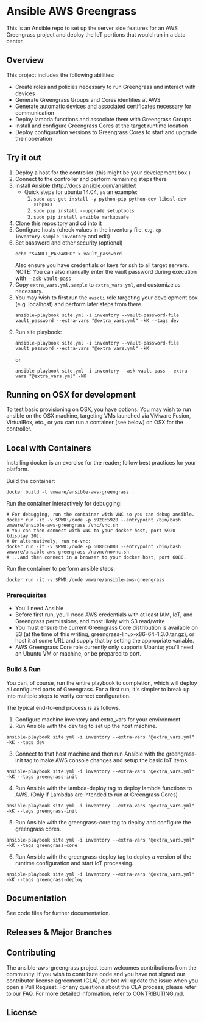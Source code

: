 # Ansible AWS Greengrass

This is an Ansible repo to set up the server side features for an AWS
Greengrass project and deploy the IoT portions that would run in a data
center.  

## Overview

This project includes the following abilities:

* Create roles and policies necessary to run Greengrass and interact with
devices
* Generate Greengrass Groups and Cores identities at AWS
* Generate automatic devices and associated certificates necessary for
communication
* Deploy lambda functions and associate them with Greengrass Groups
* Install and configure Greengrass Cores at the target runtime location
* Deploy configuration versions to Greengrass Cores to start and upgrade their
operation

## Try it out

1. Deploy a host for the controller (this might be your development box.)
2. Connect to the controller and perform remaining steps there
3. Install Ansible (http://docs.ansible.com/ansible/)
    * Quick steps for ubuntu 14.04, as an example:
        1. `sudo apt-get install -y python-pip python-dev libssl-dev sshpass`
        1. `sudo pip install --upgrade setuptools`
        1. `sudo pip install ansible markupsafe`
4. Clone this repository and cd into it
5. Configure hosts (check values in the inventory file, e.g. ```cp inventory.sample inventory``` and edit)
6. Set password and other security (optional)
   ```
   echo "$VAULT_PASSWORD" > vault_password
   ```
   Also ensure you have credentials or keys for ssh to all target servers.
   NOTE: You can also manually enter the vault password during execution with ```--ask-vault-pass```
8. Copy `extra_vars.yml.sample` to `extra_vars.yml`, and customize as necessary.
9. You may wish to first run the `awscli` role targeting your development box
(e.g. localhost) and perform later steps from there.
   ```
   ansible-playbook site.yml -i inventory --vault-password-file vault_password --extra-vars "@extra_vars.yml" -kK --tags dev
   ```
10. Run site playbook:
    ```
    ansible-playbook site.yml -i inventory --vault-password-file  vault_password --extra-vars "@extra_vars.yml" -kK
    ```
    or
    ```
    ansible-playbook site.yml -i inventory --ask-vault-pass --extra-vars "@extra_vars.yml" -kK
    ```

Running on OSX for development
------------------------------

To test basic provisioning on OSX, you have options.  You may wish to
run ansible on the OSX machine, targeting VMs launched via VMware
Fusion, VirtualBox, etc., or you can run a container (see below) on OSX for the
controller.

Local with Containers
---------------------

Installing docker is an exercise for the reader; follow best practices for your
platform.

Build the container:
```
docker build -t vmware/ansible-aws-greengrass .
```

Run the container interactively for debugging:
```
# For debugging, run the container with VNC so you can debug ansible.
docker run -it -v $PWD:/code -p 5920:5920 --entrypoint /bin/bash vmware/ansible-aws-greengrass /vnc/vnc.sh
# You can then connect with VNC to your docker host, port 5920 (display 20).
# Or alternatively, run no-vnc:
docker run -it -v $PWD:/code -p 6080:6080 --entrypoint /bin/bash vmware/ansible-aws-greengrass /novnc/novnc.sh
# ...and then connect in a browser to your docker host, port 6080.
```

Run the container to perform ansible steps:
```
docker run -it -v $PWD:/code vmware/ansible-aws-greengrass
```

### Prerequisites

* You'll need Ansible
* Before first run, you'll need AWS credentials with at least IAM, IoT, and
Greengrass permissions, and most likely with S3 read/write
* You must ensure the current Greengrass Core distribution is available on S3
(at the time of this writing, greengrass-linux-x86-64-1.3.0.tar.gz), or host it
at some URL and supply that by setting the appropriate variable.
* AWS Greengrass Core role currently only supports Ubuntu; you'll need an
Ubuntu VM or machine, or be prepared to port.

### Build & Run

You can, of course, run the entire playbook to completion, which will deploy all
configured parts of Greengrass.  For a first run, it's simpler to break up into
multiple steps to verify correct configuration.

The typical end-to-end process is as follows.

1. Configure machine inventory and extra_vars for your environment.
2. Run Ansible with the dev tag to set up the host machine.
```
ansible-playbook site.yml -i inventory --extra-vars "@extra_vars.yml" -kK --tags dev
```
3. Connect to that host machine and then run Ansible with the greengrass-init
tag to make AWS console changes and setup the basic IoT items.
```
ansible-playbook site.yml -i inventory --extra-vars "@extra_vars.yml" -kK --tags greengrass-init
```
4. Run Ansible with the lambda-deploy tag to deploy lambda functions to AWS.
(Only if Lambdas are intended to run at Greengrass Cores)
```
ansible-playbook site.yml -i inventory --extra-vars "@extra_vars.yml" -kK --tags greengrass-init
```
5. Run Ansible with the greengrass-core tag to deploy
and configure the greengrass cores.
```
ansible-playbook site.yml -i inventory --extra-vars "@extra_vars.yml" -kK --tags greengrass-core
```
6. Run Ansible with the greengrass-deploy tag to deploy a version of the runtime
configuration and start IoT processing.
```
ansible-playbook site.yml -i inventory --extra-vars "@extra_vars.yml" -kK --tags greengrass-deploy
```

## Documentation

See code files for further documentation.

## Releases & Major Branches

## Contributing

The ansible-aws-greengrass project team welcomes contributions from the community. If you wish to contribute code and you have not
signed our contributor license agreement (CLA), our bot will update the issue when you open a Pull Request. For any
questions about the CLA process, please refer to our [FAQ](https://cla.vmware.com/faq). For more detailed information,
refer to [CONTRIBUTING.md](CONTRIBUTING.md).

## License
